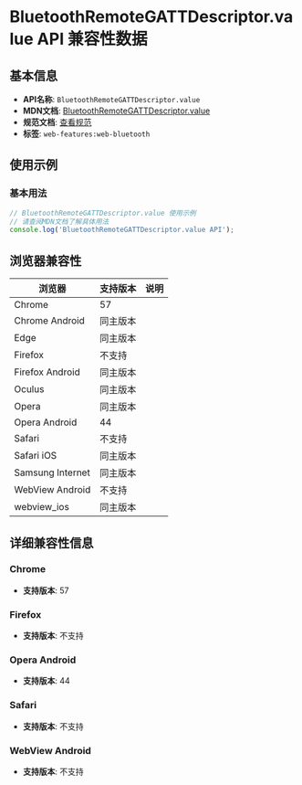 # BluetoothRemoteGATTDescriptor.value API 兼容性数据

## 基本信息

- **API名称**: `BluetoothRemoteGATTDescriptor.value`
- **MDN文档**: [BluetoothRemoteGATTDescriptor.value](https://developer.mozilla.org/docs/Web/API/BluetoothRemoteGATTDescriptor/value)
- **规范文档**: [查看规范](https://webbluetoothcg.github.io/web-bluetooth/#dom-bluetoothremotegattdescriptor-value)
- **标签**: `web-features:web-bluetooth`

## 使用示例

### 基本用法

```javascript
// BluetoothRemoteGATTDescriptor.value 使用示例
// 请查阅MDN文档了解具体用法
console.log('BluetoothRemoteGATTDescriptor.value API');
```

## 浏览器兼容性

| 浏览器 | 支持版本 | 说明 |
|--------|----------|------|
| Chrome | 57 |  |
| Chrome Android | 同主版本 |  |
| Edge | 同主版本 |  |
| Firefox | 不支持 |  |
| Firefox Android | 同主版本 |  |
| Oculus | 同主版本 |  |
| Opera | 同主版本 |  |
| Opera Android | 44 |  |
| Safari | 不支持 |  |
| Safari iOS | 同主版本 |  |
| Samsung Internet | 同主版本 |  |
| WebView Android | 不支持 |  |
| webview_ios | 同主版本 |  |

## 详细兼容性信息

### Chrome

- **支持版本**: 57

### Firefox

- **支持版本**: 不支持

### Opera Android

- **支持版本**: 44

### Safari

- **支持版本**: 不支持

### WebView Android

- **支持版本**: 不支持

